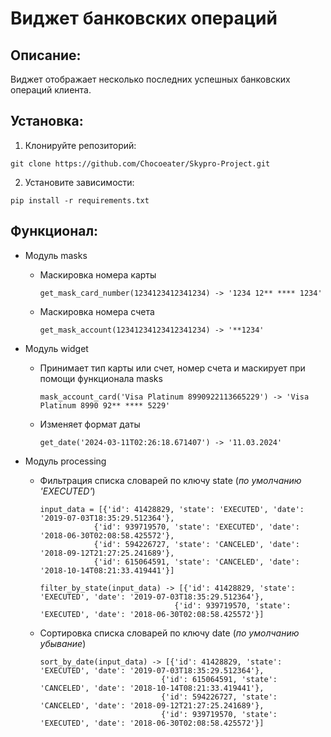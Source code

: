 # Виджет банковских операций
## Описание:
 Виджет отображает несколько последних успешных банковских операций клиента.

## Установка:

1. Клонируйте репозиторий:
```
git clone https://github.com/Chocoeater/Skypro-Project.git
```
2. Установите зависимости:
```
pip install -r requirements.txt
```
## Функционал:
- Модуль masks 
    - Маскировка номера карты
        ```
        get_mask_card_number(1234123412341234) -> '1234 12** **** 1234'
        ```
    - Маскировка номера счета
        ```
        get_mask_account(12341234123412341234) -> '**1234'
        ```
- Модуль widget
    - Принимает тип карты или счет, номер счета и маскирует при помощи функционала masks
      ```
      mask_account_card('Visa Platinum 8990922113665229') -> 'Visa Platinum 8990 92** **** 5229'
       ```
    - Изменяет формат даты
        ```
      get_date('2024-03-11T02:26:18.671407') -> '11.03.2024'
        ```
   
- Модуль processing
    - Фильтрация списка словарей по ключу state (*по умолчанию 'EXECUTED'*)
        ```
      input_data = [{'id': 41428829, 'state': 'EXECUTED', 'date': '2019-07-03T18:35:29.512364'}, 
                    {'id': 939719570, 'state': 'EXECUTED', 'date': '2018-06-30T02:08:58.425572'}, 
                    {'id': 594226727, 'state': 'CANCELED', 'date': '2018-09-12T21:27:25.241689'}, 
                    {'id': 615064591, 'state': 'CANCELED', 'date': '2018-10-14T08:21:33.419441'}]
      
      filter_by_state(input_data) -> [{'id': 41428829, 'state': 'EXECUTED', 'date': '2019-07-03T18:35:29.512364'}, 
                                      {'id': 939719570, 'state': 'EXECUTED', 'date': '2018-06-30T02:08:58.425572'}]
      ```
    - Сортировка списка словарей по ключу date (*по умолчанию убывание*)
        ```
      sort_by_date(input_data) -> [{'id': 41428829, 'state': 'EXECUTED', 'date': '2019-07-03T18:35:29.512364'}, 
                                   {'id': 615064591, 'state': 'CANCELED', 'date': '2018-10-14T08:21:33.419441'}, 
                                   {'id': 594226727, 'state': 'CANCELED', 'date': '2018-09-12T21:27:25.241689'}, 
                                   {'id': 939719570, 'state': 'EXECUTED', 'date': '2018-06-30T02:08:58.425572'}]
        ```